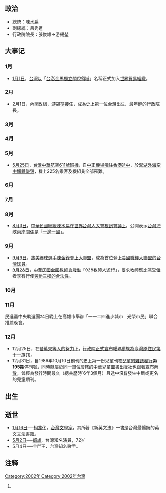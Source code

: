 ## 政治

  - 總統：陳水扁
  - 副總統：呂秀蓮
  - 行政院院長：張俊雄→游錫堃

## 大事记

### 1月

  - [1月1日](../Page/1月1日.md "wikilink")，[台灣以](../Page/台灣.md "wikilink")「[台澎金馬獨立關稅領域](../Page/台澎金馬獨立關稅領域.md "wikilink")」名稱正式加入[世界貿易組織](../Page/世界貿易組織.md "wikilink")。

### 2月

  - 2月1日，內閣改組，[游錫堃接任](../Page/游錫堃.md "wikilink")，成為史上第一位台灣出生、最年輕的行政院長。

### 3月

### 4月

### 5月

  - [5月25日](../Page/5月25日.md "wikilink")，[台灣](../Page/台灣.md "wikilink")[中華航空611號班機](../Page/中華航空611號班機.md "wikilink")，自[中正機場飛往](../Page/中正國際機場.md "wikilink")[香港途中](../Page/香港.md "wikilink")，於[澎湖外海空中解體墜毀](../Page/澎湖.md "wikilink")，機上225名乘客及機組員全部罹難。

### 6月

### 7月

### 8月

  - [8月3日](../Page/8月3日.md "wikilink")，[中華民國總統](../Page/中華民國總統.md "wikilink")[陳水扁在](../Page/陳水扁.md "wikilink")[世界台灣人大會](../Page/世界台灣人大會.md "wikilink")[視訊會議上](../Page/視訊會議.md "wikilink")，公開表示[台灣海峽兩岸關係是](../Page/台灣海峽兩岸關係.md "wikilink")「[一邊一國](../Page/一邊一國.md "wikilink")」。

### 9月

  - [9月9日](../Page/9月9日.md "wikilink")，[旅美棒球選手](../Page/旅美棒球選手.md "wikilink")[陳金鋒登上大聯盟](../Page/陳金鋒.md "wikilink")，成為首位登上[美國職棒大聯盟的台灣球員](../Page/美國職棒大聯盟.md "wikilink")。
  - [9月28日](../Page/9月28日.md "wikilink")，[中華民國全國教師會發動](../Page/中華民國全國教師會.md "wikilink")「928教師大遊行」，要求教師應比照受僱者享有行使[勞動三權的合法性](../Page/勞動三權.md "wikilink")。

### 10月

### 11月

民進黨中央助選團24日晚上在高雄市舉辦「一一二四進步城市．光榮市民」聯合推薦晚會。

### 12月

  - 12月25日，在[偕萬來等人的努力下](../Page/偕萬來.md "wikilink")，[行政院正式宣布](../Page/行政院.md "wikilink")[噶瑪蘭族為臺灣原住民第十一族](../Page/噶瑪蘭族.md "wikilink")\[1\]。
  - 12月31日，自1986年10月10日創刊的史上第一份兒童刊物[兒童的雜誌發行](../Page/兒童的雜誌.md "wikilink")**第195期**停刊號，同時隸屬於同一單位管轄的[中華兒童圖書出版社也跟著宣布解散](../Page/中華兒童圖書出版社.md "wikilink")，曾經為發行時間最久（總共歷時16年3個月）且途中沒有發生中斷或更名的兒童期刊。

## 出生

## 逝世

  - [1月16日](../Page/1月16日.md "wikilink")──[柯旗化](../Page/柯旗化.md "wikilink")，[台灣](../Page/台灣.md "wikilink")[文學家](../Page/文學家.md "wikilink")，其所著《新英文法》一書是台灣最暢銷的英文文法書籍。
  - [5月2日](../Page/5月2日.md "wikilink")──[郎雄](../Page/郎雄.md "wikilink")，台灣知名演員，72岁
  - [5月4日](../Page/5月4日.md "wikilink")──[金門王](../Page/金門王.md "wikilink")，台灣知名歌手。

## 注释

[Category:2002年](https://zh.wikipedia.org/wiki/Category:2002年 "wikilink")
[Category:2002年台灣](https://zh.wikipedia.org/wiki/Category:2002年台灣 "wikilink")

1.